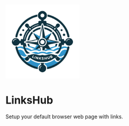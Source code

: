 <img src="https://github.com/MilanPavel/LinksHub/blob/main/logo.png" width="200" height="200">

# LinksHub
Setup your default browser web page with links.
